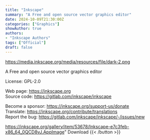 ```yaml
---
title: "Inkscape"
summary: "A Free and open source vector graphics editor"
date: 2024-10-09T21:30:00Z
categories: ["Graphics"]
showAuthor: true
authors:
- "Inkscape Authors"
tags: ["Official"]
draft: false
---
```


https://media.inkscape.org/media/resources/file/dark-2.png

A Free and open source vector graphics editor

License: GPL-2.0

Web page: <https://inkscape.org>  
Source code: <https://gitlab.com/inkscape/inkscape>

Become a sponsor: <https://inkscape.org/support-us/donate>  
Translate: <https://inkscape.org/contribute/translations>  
Report the bug: <https://gitlab.com/inkscape/inkscape/-/issues/new>  

https://inkscape.org/gallery/item/53678/Inkscape-e7c3feb-x86_64_0QCD8vJ.AppImage" 
Download
{{< /button >}}